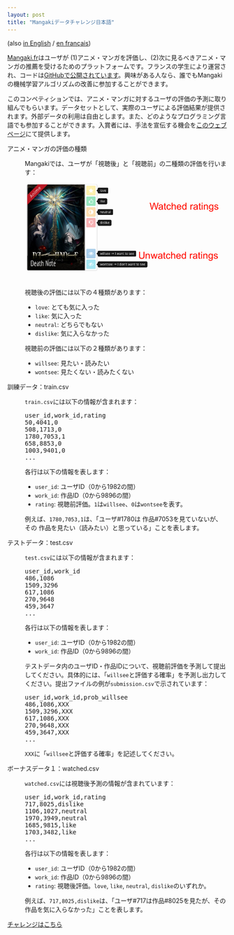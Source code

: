 ```yaml
---
layout: post
title: "Mangakiデータチャレンジ日本語"
---
```


(also [in English](/2017/07/18/mangaki-data-challenge-en/) / [en français](/2017/07/18/mangaki-data-challenge-fr/))

[Mangaki.fr](https://mangaki.fr)はユーザが (1)アニメ・マンガを評価し、(2)次に見るべきアニメ・マンガの推薦を受けるためのプラットフォームです。フランスの学生により運営され、コードは[GitHubで公開されています](https://github.com/mangaki/mangaki/)。興味がある人なら、誰でもMangakiの機械学習アルゴリズムの改善に参加することができます。 

このコンペティションでは、アニメ・マンガに対するユーザの評価の予測に取り組んでもらいます。データセットとして、実際のユーザによる評価結果が提供されます。外部データの利用は自由とします。また、どのようなプログラミング言語でも参加することができます。入賞者には、手法を宣伝する機会を[このウェブページ](http://universityofbigdata.net/competition/5085548788056064)にて提供します。

<dt>アニメ・マンガの評価の種類</dt>
<dd>
<p>Mangakiでは、ユーザが「視聴後」と「視聴前」の二種類の評価を行います：</p>
<p><img src="/public/img/challenge-ratings.png" alt="Types of ratings on Mangaki"> </p>
<p>視聴後の評価には以下の４種類があります：</p>
<ul>
<li><code>love</code>: とても気に入った</li>
<li><code>like</code>: 気に入った</li>
<li><code>neutral</code>: どちらでもない</li>
<li><code>dislike</code>: 気に入らなかった</li>
</ul>
<p>視聴前の評価には以下の２種類があります：</p>
<ul>
<li><code>willsee</code>: 見たい・読みたい</li>
<li><code>wontsee</code>: 見たくない・読みたくない</li>
</ul>
</dd>
<dt>訓練データ：train.csv</dt>
<dd>
<p><code>train.csv</code>には以下の情報が含まれます：</p>
<pre class="prettyprint highlight">user_id,work_id,rating
50,4041,0
508,1713,0
1780,7053,1
658,8853,0
1003,9401,0
...</pre>
<p>各行は以下の情報を表します：</p>
<ul>
<li><code>user_id</code>: ユーザID（0から1982の間）</li>
<li><code>work_id</code>: 作品ID（0から9896の間）</li>
<li><code>rating</code>: 視聴前評価。<code>1</code>は<code>willsee</code>、<code>0</code>は<code>wontsee</code>を表す。</li>
</ul>
<p>例えば、<code>1780,7053,1</code>は、「ユーザ#1780は 作品#7053を見ていないが、その
作品を見たい（読みたい）と思っている」ことを表します。</p></dd>
<dt>テストデータ：test.csv</dt>
<dd>
<p><code>test.csv</code>には以下の情報が含まれます：</p>
<pre class="prettyprint highlight">user_id,work_id
486,1086
1509,3296
617,1086
270,9648
459,3647
...</pre>
<p>各行は以下の情報を表します：</p>
<ul>
<li><code>user_id</code>: ユーザID（0から1982の間）</li>
<li><code>work_id</code>: 作品ID（0から9896の間）</li>
</ul>
<p>テストデータ内のユーザID・作品IDについて、視聴前評価を予測して提出してください。具体的には、「<code>willsee</code>と評価する確率」を予測し出力してください。提出ファイルの例が<code>submission.csv</code>で示されています：</p>
<pre class="prettyprint highlight">user_id,work_id,prob_willsee
486,1086,XXX
1509,3296,XXX
617,1086,XXX
270,9648,XXX
459,3647,XXX
...</pre>
<p><code>XXX</code>に「<code>willsee</code>と評価する確率」を記述してください。</p>
</dd>
<dt>ボーナスデータ１：watched.csv</dt>
<dd>
<p><code>watched.csv</code>には視聴後予測の情報が含まれています：</p>
<pre class="prettyprint highlight">user_id,work_id,rating
717,8025,dislike
1106,1027,neutral
1970,3949,neutral
1685,9815,like
1703,3482,like
...</pre>
<p>各行は以下の情報を表します：</p>
<ul>
<li><code>user_id</code>: ユーザID（0から1982の間）</li>
<li><code>work_id</code>: 作品ID（0から9896の間）</li>
<li><code>rating</code>: 視聴後評価。<code>love</code>, <code>like</code>, <code>neutral</code>, <code>dislike</code>のいずれか。</li>
</ul>
<p>例えば、<code>717,8025,dislike</code>は、「ユーザ#717は作品#8025を見たが、その
作品を気に入らなかった」ことを表します。</p>
</dd>

[チャレンジはこちら](http://universityofbigdata.net/competition/5085548788056064)
